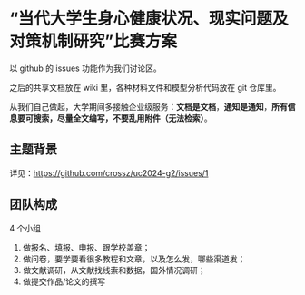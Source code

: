 # “当代大学生身心健康状况、现实问题及对策机制研究”比赛方案

以 github 的 issues 功能作为我们讨论区。

之后的共享文档放在 wiki 里，各种材料文件和模型分析代码放在 git 仓库里。

从我们自己做起，大学期间多接触企业级服务：**文档是文档**，**通知是通知**，**所有信息要可搜索，尽量全文编写，不要乱用附件（无法检索）**。

## 主题背景
详见：https://github.com/crossz/uc2024-g2/issues/1

## 团队构成
4 个小组
1. 做报名、填报、申报、跟学校盖章；
2. 做问卷，要学要看很多教程和文章，以及怎么发，哪些渠道发；
3. 做文献调研，从文献找线索和数据，国外情况调研；
4. 做提交作品/论文的撰写

